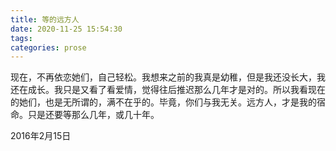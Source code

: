 ```yaml
---
title: 等的远方人
date: 2020-11-25 15:54:30
tags:
categories: prose
---
```

​		现在，不再依恋她们，自己轻松。我想来之前的我真是幼稚，但是我还没长大，我还在成长。我只是又看了看爱情，觉得往后推迟那么几年才是对的。所以我看现在的她们，也是无所谓的，满不在乎的。毕竟，你们与我无关。远方人，才是我的宿命。只是还要等那么几年，或几十年。

2016年2月15日
